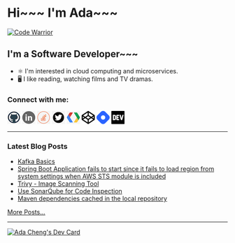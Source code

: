 # Hi~~~ I'm Ada~~~

[![Code Warrior](https://www.codewars.com/users/adafycheng/badges/micro)](https://www.codewars.com/users/adafycheng)

## I'm a Software Developer~~~
+ ⚛️ I'm interested in cloud computing and microservices.
+ 🖥️ I like reading, watching films and TV dramas.


### Connect with me:
[![GitHub](images/github.png)](https://github.com/adafycheng)
[![LinkedIn](images/linkedin.png)](https://linkedin.com/in/adafycheng)
[![Stackoverflow](images/stackoverflow.png)](https://stackoverflow.com/story/adafycheng)
[![Twitter](images/twitter.png)](https://twitter.com/adafycheng)
[![Google Developer](images/gdev.png)](https://g.dev/adafycheng)
[![CodePen](images/codepen.png)](https://codepen.io/adafycheng)
[![HashNode](images/hashnode.png)](https://hashnode.com/@adafycheng)
[![dev.to](images/dev-black.png)](https://dev.to/adafycheng)

---

### Latest Blog Posts
<!-- BLOG-POST-LIST:START -->
- [Kafka Basics](https://blog.adafycheng.dev/kafka-basics)
- [Spring Boot Application fails to start since it fails to load region from system settings when AWS STS module is included](https://blog.adafycheng.dev/spring-boot-application-fails-to-start-since-it-fails-to-load-region-from-system-settings-when-aws-sts-module-is-included)
- [Trivy - Image Scanning Tool](https://blog.adafycheng.dev/trivy-image-scanning-tool)
- [Use SonarQube for Code Inspection](https://blog.adafycheng.dev/use-sonarqube-for-code-inspection)
- [Maven dependencies cached in the local repository](https://blog.adafycheng.dev/maven-dependencies-cached-in-the-local-repository)
<!-- BLOG-POST-LIST:END -->
[More Posts...](https://blog.adafycheng.dev)

---

<a href="https://app.daily.dev/adafycheng"><img src="https://api.daily.dev/devcards/07dbaffb99824d8aa855bd31df8207f2.png?r=btq" width="400" alt="Ada Cheng's Dev Card"/></a>
